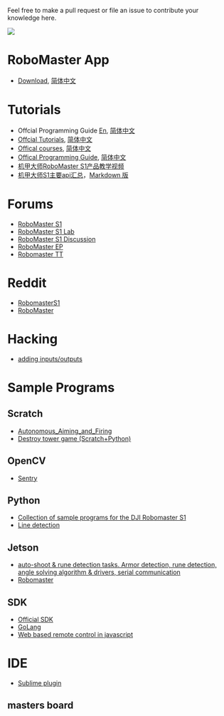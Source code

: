 Feel free to make a pull request or file an issue to contribute your knowledge here.

<img src="https://user-images.githubusercontent.com/799578/59486980-c2312d80-8ead-11e9-8c77-45edfc76d423.jpg" >

# RoboMaster App
 - [Download](https://www.dji.com/robomaster-s1?site=brandsite&from=homepage), [简体中文](https://www.dji.com/cn/robomaster-s1?site=brandsite&from=homepage)

# Tutorials
 - Offcial Programming Guide [En](https://www.dji.com/robomaster-s1/programming-guide), [简体中文](https://www.dji.com/cn/robomaster-s1/programming-guide)
 - [Offcial Tutorials](https://www.dji.com/robomaster-s1/video), [简体中文](https://www.dji.com/cn/robomaster-s1/video)
 - [Offical courses](https://www.dji.com/robomaster-s1/video-courses), [简体中文](https://www.dji.com/cn/robomaster-s1/video-courses)
 - [Offical Programming Guide](https://www.dji.com/robomaster-s1/programming-guide), [简体中文](https://www.dji.com/cn/robomaster-s1/programming-guide)
 - [机甲大师RoboMaster S1产品教学视频](https://bbs.dji.com/thread-220736-1-1.html)
 - [机甲大师S1主要api汇总](https://bbs.dji.com/thread-227127-1-1.html)，[Markdown 版](https://github.com/program-in-chinese/overview/wiki/%E5%A4%A7%E7%96%86Python-API%E5%88%97%E8%A1%A8)

# Forums
* [RoboMaster S1](https://forum.dji.com/forum.php?mod=forumdisplay&fid=129&filter=typeid&typeid=702)
* [RoboMaster S1 Lab](https://forum.dji.com/forum.php?mod=forumdisplay&fid=129&filter=typeid&typeid=703)
* [RoboMaster S1 Discussion](https://forum.dji.com/forum.php?mod=forumdisplay&fid=129&filter=typeid&typeid=704)
* [RoboMaster EP](https://forum.dji.com/forum.php?mod=forumdisplay&fid=129&filter=typeid&typeid=745)
* [Robomaster TT](https://forum.dji.com/forum.php?mod=forumdisplay&fid=129)

# Reddit
* [RobomasterS1](https://www.reddit.com/r/RobomasterS1/)
* [RoboMaster](https://www.reddit.com/r/ROBOMASTER/)

# Hacking
* [adding inputs/outputs](https://hackaday.io/project/167276-dji-robomaster-s1-hacks)

# Sample Programs

## Scratch
* [Autonomous_Aiming_and_Firing](https://github.com/markind69/Vision_Marker_Chaser)
* [Destroy tower game (Scratch+Python)](https://github.com/Apiphoom/RoboMaster-Destroy-tower-game)

## OpenCV
* [Sentry](https://github.com/HelloWorldTeam/Robomaster2018-sentry-vision)

## Python
* [Collection of sample programs for the DJI Robomaster S1](https://git.bug-br.org.br/bga/robomasters1/src/master/sample_programs)
* [Line detection](https://github.com/markind69/S1_Crossing_Line_Gaps)

## Jetson
* [auto-shoot & rune detection tasks. Armor detection, rune detection, angle solving algorithm & drivers, serial communication](https://github.com/SEU-SuperNova-CVRA/Robomaster2018-SEU-OpenSource)
* [Robomaster](https://github.com/Beck-Sisyphus/RoboMasters_2016)

## SDK
* [Official SDK](https://github.com/dji-sdk/RoboMaster-SDK)
* [GoLang](https://github.com/LibiChai/robomaster-go)
* [Web based remote control in javascript](https://github.com/Raghav-B/RoboMaster_S1_Web_Remote)

# IDE
* [Sublime plugin](https://github.com/sunjiawe/RoboMaster-Easy-S1)

## masters board
